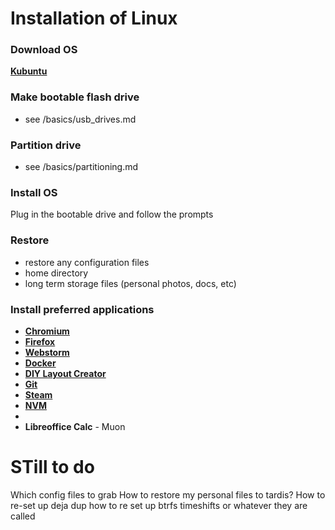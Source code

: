 # Installation of Linux

### Download OS
**[Kubuntu](https://kubuntu.org/getkubuntu/)**

### Make bootable flash drive
 - see /basics/usb_drives.md

### Partition drive
- see /basics/partitioning.md

### Install OS
Plug in the bootable drive and follow the prompts

### Restore
- restore any configuration files
- home directory
- long term storage files (personal photos, docs, etc)

### Install preferred applications
- **[Chromium](https://www.chromium.org/getting-involved/download-chromium/)**
- **[Firefox](https://www.mozilla.org/en-US/firefox/new/)**
- **[Webstorm](https://www.jetbrains.com/webstorm/)**
- **[Docker](https://www.docker.com/)**
- **[DIY Layout Creator](http://diy-fever.com/software/diylc/)**
- **[Git](https://git-scm.com/)**
- **[Steam](https://store.steampowered.com/about/)**
- **[NVM](https://github.com/nvm-sh/nvm#installing-and-updating)**
- **[]()**
- **Libreoffice Calc** - Muon 



# STill to do
Which config files to grab
How to restore my personal files to tardis?
How to re-set up deja dup
how to re set up btrfs timeshifts or whatever they are called
